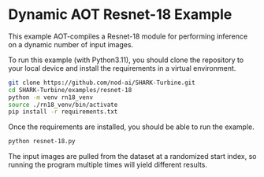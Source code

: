 # Dynamic AOT Resnet-18 Example

This example AOT-compiles a Resnet-18 module for performing inference on a dynamic number of input images.



To run this example (with Python3.11), you should clone the repository to your local device and install the requirements in a virtual environment.

```bash
git clone https://github.com/nod-ai/SHARK-Turbine.git
cd SHARK-Turbine/examples/resnet-18
python -m venv rn18_venv
source ./rn18_venv/bin/activate
pip install -r requirements.txt
```

Once the requirements are installed, you should be able to run the example.

```bash
python resnet-18.py
```

The input images are pulled from the dataset at a randomized start index, so running the program multiple times will yield different results. 